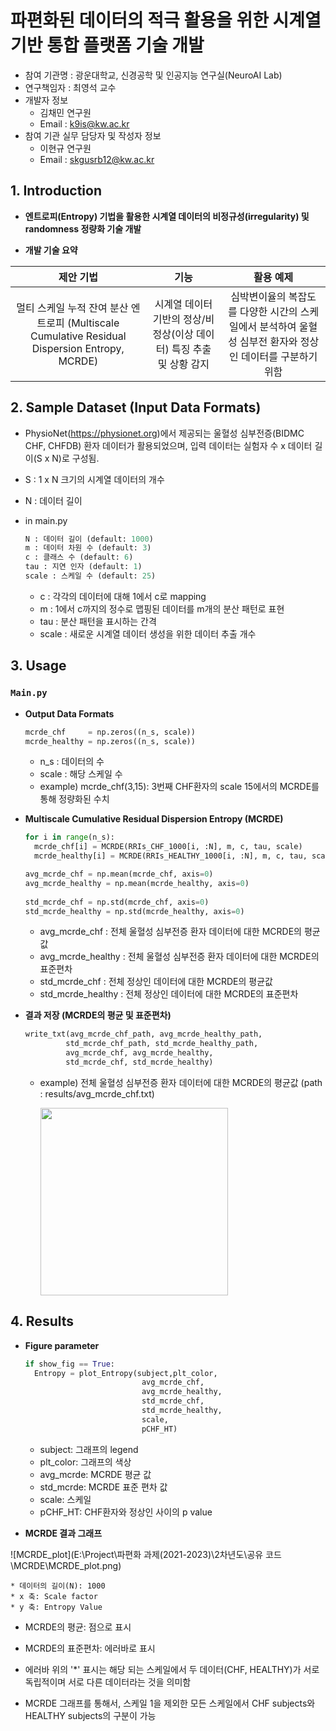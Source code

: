 ﻿
# 파편화된 데이터의 적극 활용을 위한 시계열 기반 통합 플랫폼 기술 개발



- 참여 기관명 : 광운대학교, 신경공학 및 인공지능 연구실(NeuroAI Lab)
- 연구책임자 : 최영석 교수
- 개발자 정보
  - 김채민 연구원
  - Email : k9is@kw.ac.kr 
- 참여 기관 실무 담당자 및 작성자 정보
  - 이현규 연구원
  - Email : skgusrb12@kw.ac.kr 



## 1. Introduction

- **엔트로피(Entropy) 기법을 활용한 시계열 데이터의 비정규성(irregularity) 및 randomness 정량화 기술 개발**

- **개발 기술 요약** 

|제안 기법|기능|활용 예제|
|:--------:|:-------:|:------:|
|멀티 스케일 누적 잔여 분산 엔트로피 (Multiscale Cumulative Residual Dispersion Entropy, MCRDE)|  시계열 데이터 기반의 정상/비정상(이상 데이터) 특징 추출 및 상황 감지| 심박변이율의 복잡도를 다양한 시간의 스케일에서 분석하여 울혈성 심부전 환자와 정상인 데이터를 구분하기 위함



## 2. Sample Dataset (Input Data Formats)

- PhysioNet(https://physionet.org)에서 제공되는 울혈성 심부전증(BIDMC CHF, CHFDB) 환자 데이터가 활용되었으며, 입력 데이터는 실험자 수 x 데이터 길이(S x N)로 구성됨.

- S : 1 x N 크기의 시계열 데이터의 개수
- N : 데이터 길이

*   in main.py
	```python
	N : 데이터 길이 (default: 1000)
	m : 데이터 차원 수 (default: 3)
	c : 클래스 수 (default: 6)		                
	tau : 지연 인자 (default: 1)
	scale : 스케일 수 (default: 25) 
	```
	- c : 각각의 데이터에 대해 1에서 c로 mapping
	- m :  1에서 c까지의 정수로 맵핑된 데이터를 m개의 분산 패턴로 표현
	- tau : 분산 패턴을 표시하는 간격
	- scale : 새로운 시계열 데이터 생성을 위한 데이터 추출 개수 
	
	


## 3. Usage

### `Main.py` 



- **Output Data Formats**
	```python
	mcrde_chf     = np.zeros((n_s, scale))
	mcrde_healthy = np.zeros((n_s, scale)) 
	```
  - n_s : 데이터의 수
  - scale : 해당 스케일 수
  -  example) mcrde_chf(3,15): 3번째 CHF환자의 scale 15에서의 MCRDE를 통해 정량화된 수치

	
	
- **Multiscale Cumulative Residual Dispersion Entropy (MCRDE)**

  ```python
  for i in range(n_s):  
    mcrde_chf[i] = MCRDE(RRIs_CHF_1000[i, :N], m, c, tau, scale)  
    mcrde_healthy[i] = MCRDE(RRIs_HEALTHY_1000[i, :N], m, c, tau, scale)  
  
  avg_mcrde_chf = np.mean(mcrde_chf, axis=0)  
  avg_mcrde_healthy = np.mean(mcrde_healthy, axis=0)  
    
  std_mcrde_chf = np.std(mcrde_chf, axis=0)  
  std_mcrde_healthy = np.std(mcrde_healthy, axis=0)
  ```
  - avg_mcrde_chf : 전체 울혈성 심부전증 환자 데이터에 대한 MCRDE의 평균값
  - avg_mcrde_healthy : 전체 울혈성 심부전증 환자 데이터에 대한 MCRDE의 표준편차
  - std_mcrde_chf : 전체 정상인 데이터에 대한 MCRDE의 평균값
  - std_mcrde_healthy : 전체 정상인 데이터에 대한 MCRDE의 표준편차

  

-	**결과 저장 (MCRDE의 평균 및 표준편차)**
	
	```python 
	write_txt(avg_mcrde_chf_path, avg_mcrde_healthy_path,
	         std_mcrde_chf_path, std_mcrde_healthy_path,
	         avg_mcrde_chf, avg_mcrde_healthy,
	         std_mcrde_chf, std_mcrde_healthy)
	```
	-  example) 전체 울혈성 심부전증 환자 데이터에 대한 MCRDE의 평균값 (path : results/avg_mcrde_chf.txt)

	   <img src="https://github.com/piggymouse/MCRDE-report/blob/main/avg,std/avg_mcrde_chf.png?raw=true" width=300> 



## 4. Results

-  **Figure parameter**

	  ```python
	if show_fig == True:
	    Entropy = plot_Entropy(subject,plt_color,
	                            avg_mcrde_chf,
	                            avg_mcrde_healthy,
	                            std_mcrde_chf,
	                            std_mcrde_healthy,
	                            scale,
	                            pCHF_HT)
	```
	
	 - subject: 그래프의 legend
	 - plt_color: 그래프의 색상
	 - avg_mcrde: MCRDE 평균 값
	 - std_mcrde: MCRDE 표준 편차 값
	 - scale: 스케일
	 - pCHF_HT: CHF환자와 정상인 사이의 p value
	
	
	
- **MCRDE 결과 그래프**

![MCRDE_plot](E:\Project\파편화 과제(2021-2023)\2차년도\공유 코드\MCRDE\MCRDE_plot.png)

	* 데이터의 길이(N): 1000
	* x 축: Scale factor 
	* y 축: Entropy Value 
   * MCRDE의 평균: 점으로 표시

   * MCRDE의 표준편차: 에러바로 표시

   *  에러바 위의 '*' 표시는 해당 되는 스케일에서 두 데이터(CHF, HEALTHY)가 서로 독립적이며 서로 다른 데이터라는 것을 의미함
       
   *  MCRDE 그래프를 통해서, 스케일 1을 제외한 모든 스케일에서  CHF subjects와 HEALTHY subjects의 구분이 가능
       
    



